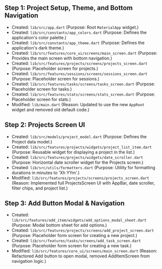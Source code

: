 ## Step 1: Project Setup, Theme, and Bottom Navigation
- Created: `lib/src/app.dart` (Purpose: Root `MaterialApp` widget.)
- Created: `lib/src/constants/app_colors.dart` (Purpose: Defines the application's color palette.)
- Created: `lib/src/constants/app_theme.dart` (Purpose: Defines the application's dark theme.)
- Created: `lib/src/features/core_ui/screens/main_screen.dart` (Purpose: Provides the main screen with bottom navigation.)
- Created: `lib/src/features/projects/screens/projects_screen.dart` (Purpose: Placeholder screen for projects.)
- Created: `lib/src/features/sessions/screens/sessions_screen.dart` (Purpose: Placeholder screen for sessions.)
- Created: `lib/src/features/tasks/screens/tasks_screen.dart` (Purpose: Placeholder screen for tasks.)
- Created: `lib/src/features/stats/screens/stats_screen.dart` (Purpose: Placeholder screen for stats.)
- Modified: `lib/main.dart` (Reason: Updated to use the new `AppRoot` widget and removed old default code.)

## Step 2: Projects Screen UI
- Created: `lib/src/models/project_model.dart` (Purpose: Defines the Project data model.)
- Created: `lib/src/features/projects/widgets/project_list_item.dart` (Purpose: Reusable widget for displaying a project in the list.)
- Created: `lib/src/features/projects/widgets/date_scroller.dart` (Purpose: Horizontal date scroller widget for the Projects screen.)
- Created: `lib/src/utils/formatters.dart` (Purpose: Utility for formatting durations in minutes to 'Xh YYm'.)
- Modified: `lib/src/features/projects/screens/projects_screen.dart` (Reason: Implemented full ProjectsScreen UI with AppBar, date scroller, filter chips, and project list.)

## Step 3: Add Button Modal & Navigation
- Created: `lib/src/features/add_item/widgets/add_options_modal_sheet.dart` (Purpose: Modal bottom sheet for add options.)
- Created: `lib/src/features/projects/screens/add_project_screen.dart` (Purpose: Placeholder form screen for creating a new project.)
- Created: `lib/src/features/tasks/screens/add_task_screen.dart` (Purpose: Placeholder form screen for creating a new task.)
- Modified: `lib/src/features/core_ui/screens/main_screen.dart` (Reason: Refactored Add button to open modal, removed AddItemScreen from navigation logic.)
